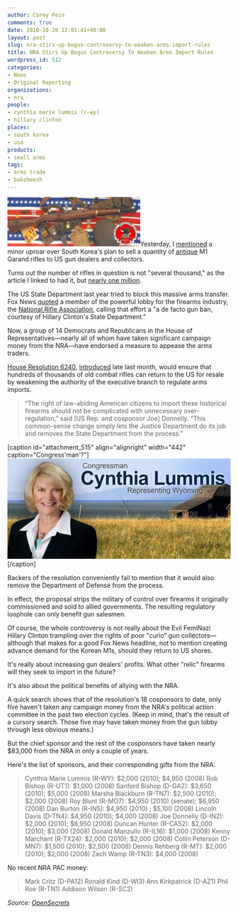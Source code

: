```yaml
---
author: Corey Pein
comments: true
date: 2010-10-20 12:01:41+00:00
layout: post
slug: nra-stirs-up-bogus-controversy-to-weaken-arms-import-rules
title: NRA Stirs Up Bogus Controversy To Weaken Arms Import Rules
wordpress_id: 512
categories:
- News
- Original Reporting
organizations:
- nra
people:
- cynthia marie lummis (r-wy)
- hillary clinton
places:
- south korea
- usa
products:
- small arms
tags:
- arms trade
- baksheesh
---
```


[![](/images/2010/10/NRA-m1-garand-rifle1-300x111.jpg)](http://www.americaremembers.com/products/NRATM1GRI/NRATM1GRI_fullright.jpg)Yesterday, I [mentioned](http://www.warisbusiness.com/2010/10/anna-chapman-from-spy-to-spokesmodel/) a minor uproar over South Korea's plan to sell a quantity of [antique](http://pattonhq.com/garand.html) M1 Garand rifles to US gun dealers and collectors.

Turns out the number of rifles in question is not "several thousand," as the article I linked to had it, but [nearly one million](http://english.yonhapnews.co.kr/national/2010/10/20/13/0301000000AEN20101020000100315F.HTML ).

The US State Department last year tried to block this massive arms transfer. Fox News [quoted](http://www.foxnews.com/politics/2010/09/01/obama-administration-reverses-course-forbids-sale-antique-m-rifles/) a member of the powerful lobby for the firearms industry, the [National Rifle Association](http://www.nraila.org/legislation/read.aspx?id=6015), calling that effort a "a de facto gun ban, courtesy of Hillary Clinton's State Department."

Now, a group of 14 Democrats and Republicans in the House of Representatives—nearly all of whom have taken significant campaign money from the NRA—have endorsed a measure to appease the arms traders.

<!-- more -->

[House Resolution 6240](http://www.govtrack.us/congress/bill.xpd?bill=h111-6240), [introduced](http://lummis.house.gov/News/DocumentSingle.aspx?DocumentID=209386) late last month, would ensure that hundreds of thousands of old combat rifles can return to the US for resale by weakening the authority of the executive branch to regulate arms imports.


> “The right of law-abiding American citizens to import these historical firearms should not be complicated with unnecessary over-regulation,” said [US Rep. and cosponsor Joe] Donnelly. “This common-sense change simply lets the Justice Department do its job and removes the State Department from the process.”


[caption id="attachment_515" align="alignright" width="442" caption="Congress'man'?"]![](/images/2010/10/rep-cynthia-lummins-wyoming.jpg)[/caption]

Backers of the resolution conveniently fail to mention that it would also remove the Department of Defense from the process.

In effect, the proposal strips the military of control over firearms it originally commissioned and sold to allied governments. The resulting regulatory loophole can only benefit gun salesmen.

Of course, the whole controversy is not really about the Evil FemiNazi Hillary Clinton trampling over the rights of poor "curio" gun collectors—although that makes for a good Fox News headline, not to mention creating advance demand for the Korean M1s, should they return to US shores.

It's really about increasing gun dealers' profits. What other "relic" firearms will they seek to import in the future?

It's also about the political benefits of allying with the NRA.

A quick search shows that of the resolution's 18 cosponsors to date, only five haven't taken any campaign money from the NRA's political action committee in the past two election cycles. (Keep in mind, that's the result of a cursory search. Those five may have taken money from the gun lobby through less obvious means.)

But the chief sponsor and the rest of the cosponsors have taken nearly $83,000 from the NRA in only a couple of years.

Here's the list of sponsors, and their corresponding gifts from the NRA:


> Cynthia Marie Lummis (R-WY): $2,000 (2010); $4,950 (2008)
Rob Bishop (R-UT1): $1,000 (2008)
Sanford Bishop (D-GA2): $3,650 (2010); $5,000 (2008)
Marsha Blackburn (R-TN7): $2,500 (2010); $2,000 (2008)
Roy Blunt (R-MO7): $4,950 (2010) (senate); $6,950 (2008)
Dan Burton (R-IN5): $4,950 (2010) ; $5,100 (2008)
Lincoln Davis (D-TN4): $4,950 (2010); $4,000 (2008)
Joe Donnelly (D-IN2): $2,000 (2010); $6,950 (2008)
Duncan Hunter (R-CA52): $2,000 (2010); $3,000 (2008)
Donald Manzullo (R-IL16): $1,000 (2008)
Kenny Marchant (R-TX24): $2,000 (2010); $2,000 (2008)
Collin Peterson (D-MN7): $1,500 (2010); $2,500 (2008)
Dennis Rehberg (R-MT): $2,000 (2010); $2,000 (2008)
Zach Wamp (R-TN3): $4,000 (2008)


No recent NRA PAC money:


> Mark Critz (D-PA12)
Ronald Kind (D-WI3)
Ann Kirkpatrick (D-AZ1)
Phil Roe (R-TN1)
Addison Wilson (R-SC2)


_Source: [OpenSecrets](http://www.opensecrets.org/pacs/pacgot.php?cmte=C00053553&cycle=2010)_

